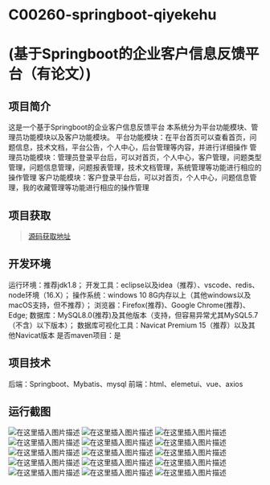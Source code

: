 # C00260-springboot-qiyekehu
# (基于Springboot的企业客户信息反馈平台（有论文）)
## 项目简介


这是一个基于Springboot的企业客户信息反馈平台
本系统分为平台功能模块、管理员功能模块以及客户功能模块。
平台功能模块：在平台首页可以查看首页，问题信息，技术文档，平台公告，个人中心，后台管理等内容，并进行详细操作
管理员功能模块：管理员登录平台后，可以对首页，个人中心，客户管理，问题类型管理，问题信息管理，问题报表管理，技术文档管理，系统管理等功能进行相应的操作管理
客户功能模块：客户登录平台后，可以对首页，个人中心，问题信息管理，我的收藏管理等功能进行相应的操作管理


## 项目获取
> [源码获取地址](http://www.manoncode.cn/details?id=260)

 
## 开发环境

运行环境：推荐jdk1.8；
开发工具：eclipse以及idea（推荐）、vscode、redis、node环境（16.X）；
操作系统：windows 10 8G内存以上（其他windows以及macOS支持，但不推荐）；
浏览器：Firefox(推荐)、Google Chrome(推荐)、Edge;
数据库：MySQL8.0(推荐)及其他版本（支持，但容易异常尤其MySQL5.7（不含）以下版本）；
数据库可视化工具：Navicat Premium 15（推荐）以及其他Navicat版本
是否maven项目：是

## 项目技术
 
后端：Springboot、Mybatis、mysql
前端：html、elemetui、vue、axios


## 运行截图
![在这里插入图片描述](https://img-blog.csdnimg.cn/direct/5eb4fb09da4f47038747eb6831e34c6e.png#pic_center)
![在这里插入图片描述](https://img-blog.csdnimg.cn/direct/c840a5dd04504a3690c98bb79c16cd56.png#pic_center)
![在这里插入图片描述](https://img-blog.csdnimg.cn/direct/cb24e11c403c4f55b855de701654d4ec.png#pic_center)
![在这里插入图片描述](https://img-blog.csdnimg.cn/direct/de744fb878094fcbb6955b04af6c1bac.png#pic_center)
![在这里插入图片描述](https://img-blog.csdnimg.cn/direct/0b0cfec9bbbb417a872b0f1f95af0759.png#pic_center)
![在这里插入图片描述](https://img-blog.csdnimg.cn/direct/2859dbef809e4f65a23fa98e4781804e.png#pic_center)
![在这里插入图片描述](https://img-blog.csdnimg.cn/direct/0d935d9446dd4b3d99574d55451415e0.png#pic_center)
![在这里插入图片描述](https://img-blog.csdnimg.cn/direct/c025f9f6aa564837b9d2fad000003e90.png#pic_center)
![在这里插入图片描述](https://img-blog.csdnimg.cn/direct/5eee87e38f7e4bd88b8b163ba565705e.png#pic_center)
![在这里插入图片描述](https://img-blog.csdnimg.cn/direct/12e5b87c748d47fe8ada44988a9b888d.png#pic_center)
![在这里插入图片描述](https://img-blog.csdnimg.cn/direct/91f2df2df86e4e3a9b0ccf3d0f312869.png#pic_center)
![在这里插入图片描述](https://img-blog.csdnimg.cn/direct/0188974caa5b4798b12af0efcaf277d6.png#pic_center)
![在这里插入图片描述](https://img-blog.csdnimg.cn/direct/4704ec0fbca4498cafc85710a598548f.png#pic_center)
![在这里插入图片描述](https://img-blog.csdnimg.cn/direct/3fac737b9f3449b8b517339d0b52c95b.png#pic_center)
![在这里插入图片描述](https://img-blog.csdnimg.cn/direct/fda796f63a734b3b8f902ce61ac2e8f4.png#pic_center)

